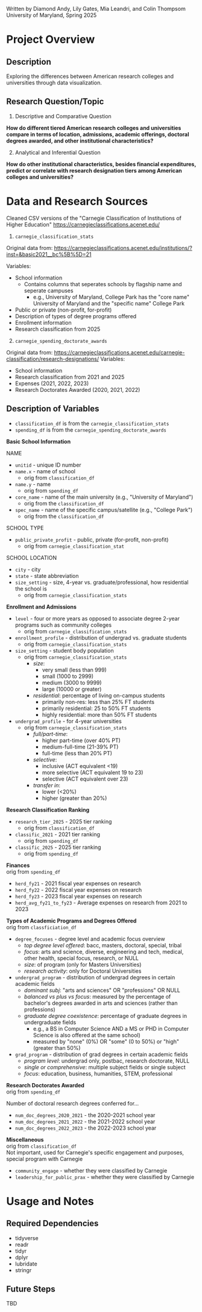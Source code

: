 Written by Diamond Andy, Lily Gates, Mia Leandri, and Colin Thompsom  
University of Maryland, Spring 2025

# Project Overview

## Description
Exploring the differences between American research colleges and universities through data visualization.

## Research Question/Topic
1. Descriptive and Comparative Question

**How do different tiered American research colleges and universities compare in terms of location, admissions, academic offerings, doctoral degrees awarded, and other institutional characteristics?**

2. Analytical and Inferential Question

**How do other institutional characteristics, besides financial expenditures, predict or correlate with research designation tiers among American colleges and universities?**

# Data and Research Sources
Cleaned CSV versions of the "Carnegie Classification of Institutions of Higher Education"
https://carnegieclassifications.acenet.edu/


1. `carnegie_classification_stats`

Original data from: https://carnegieclassifications.acenet.edu/institutions/?inst=&basic2021__bc%5B%5D=21

Variables:
* School information
    * Contains columns that seperates schools by flagship name and seperate campuses
        - e.g., University of Maryland, College Park has the "core name" University of Maryland and the "specific name" College Park
* Public or private (non-profit, for-profit)
* Description of types of degree programs offered
* Enrollment information
* Research classification from 2025

2. `carnegie_spending_doctorate_awards`

Original data from: https://carnegieclassifications.acenet.edu/carnegie-classification/research-designations/
Variables:
* School information
* Research classification from 2021 and 2025
* Expenses (2021, 2022, 2023)
* Research Doctorates Awarded (2020, 2021, 2022)

## Description of Variables
* `classification_df` is from the `carnegie_classification_stats`
* `spending_df` is from the `carnegie_spending_doctorate_awards`

**Basic School Information**

NAME
- `unitid` - unique ID number
- `name.x` - name of school
    - orig from `classification_df`
- `name.y` - name
    - orig from `spending_df`
- `core_name` - name of the main university (e.g., "University of Maryland")
    - orig from the `classification_df`
- `spec_name` - name of the specific campus/satellite (e.g., "College Park")
    - orig from the `classification_df`

SCHOOL TYPE 
- `public_private_profit` - public, private (for-profit, non-profit)
    - orig from `carnegie_classification_stat`

SCHOOL LOCATION
- `city` - city
- `state` - state abbreviation
- `size_setting` - size, 4-year vs. graduate/professional, how residential the school is
    - orig from `carnegie_classification_stats`

**Enrollment and Admissions**
- `level` - four or more years as opposed to associate degree 2-year programs such as community colleges
    - orig from `carnegie_classification_stats`
- `enrollment_profile` -  distribution of undergrad vs. graduate students
    - orig from `carnegie_classification_stats`
- `size_setting` - student body population 
    - orig from `carnegie_classification_stats`
      - *size*:
        - very small (less than 999)
        - small (1000 to 2999)
        - medium (3000 to 9999)
        - large (10000 or greater)
      - *residential*: percentage of living on-campus students
        - primarily non-res: less than 25% FT students
        - primarily residential: 25 to 50% FT students
        - highly residential: more than 50% FT students
- `undergrad_profile` - for 4-year universities
    - orig from `carnegie_classification_stats`
        - *full/part-time*:
            - higher part-time (over 40% PT)
            - medium-full-time (21-39% PT)
            - full-time (less than 20% PT)
      - *selective*:
        - inclusive (ACT equivalent <19)
        - more selective (ACT equivalent 19 to 23)
        - selective (ACT equivalent over 23)
      - *transfer in*:
        - lower (<20%)
        - higher (greater than 20%)


**Research Classification Ranking**
- `research_tier_2025` - 2025 tier ranking 
    - orig from `classification_df`
- `classific_2021` - 2021 tier ranking
    - orig from `spending_df`
- `classific_2025` - 2025 tier ranking
    - orig from `spending_df`

**Finances**  
orig from `spending_df`
- `herd_fy21` - 2021 fiscal year expenses on research
- `herd_fy22` - 2022 fiscal year expenses on research
- `herd_fy23` - 2023 fiscal year expenses on research
- `herd_avg_fy21_to_fy23` - Average expenses on research from 2021 to 2023


**Types of Academic Programs and Degrees Offered**  
orig from `classficiation_df`
- `degree_focuses` - degree level and academic focus overview
    - *top degree level offered*: bacc, masters, doctoral, special, tribal
    - *focus*: arts and science, diverse, engineering and tech, medical, other health, special focus, research, or NULL
    - *size*: of program (only for Masters Universities)
    - *research activity*: only for Doctoral Universities
- `undergrad_program` - distribution of undergrad degrees in certain academic fields
    - *dominant subj*:
"arts and sciences" OR "professions" OR NULL
    - *balanced vs plus vs focus*:
measured by the percentage of bachelor's degrees awarded in arts and sciences (rather than professions)
    - *graduate degree coexistence*:
percentage of graduate degrees in undergraduate fields
        - e.g., a BS in Computer Science AND a MS or PHD in Computer Science is also offered at the same school)
        - measured by "none" (0%) OR "some" (0 to 50%) or "high" (greater than 50%)
- `grad_program` - distribution of grad degrees in certain academic fields
    - *program level*: undergrad only, postbac, research doctorate, NULL
    - *single or comprehensive*: multiple subject fields or single subject
    - *focus*: education, business, humanities, STEM, professional
      
**Research Doctorates Awarded**  
orig from  `spending_df`

Number of doctoral research degrees conferred for...
- `num_doc_degrees_2020_2021` - the 2020-2021 school year
- `num_doc_degrees_2021_2022` - the 2021-2022 school year
- `num_doc_degrees_2022_2023` - the 2022-2023 school year

**Miscellaneous**  
orig from `classification_df`  
Not important, used for Carnegie's specific engagement and purposes, special program with Carnegie
- `community_engage` - whether they were classified by Carnegie
- `leadership_for_public_prax` - whether they were classified by Carnegie

# Usage and Notes

## Required Dependencies
- tidyverse
- readr
- tidyr
- dplyr
- lubridate
- stringr

## Future Steps
TBD

